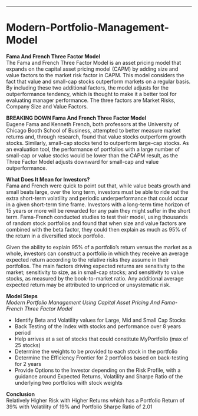 ***
# Modern-Portfolio-Management-Model
<p><b>Fama And French Three Factor Model</b><br>
The Fama and French Three Factor Model is an asset pricing model that expands on the capital asset pricing model (CAPM) by adding size and value factors to the market risk factor in CAPM. This model considers the fact that value and small-cap stocks outperform markets on a regular basis. By including these two additional factors, the model adjusts for the outperformance tendency, which is thought to make it a better tool for evaluating manager performance. The three factors are Market Risks, Company Size and Value Factors.

<b>BREAKING DOWN Fama And French Three Factor Model</b><br>
Eugene Fama and Kenneth French, both professors at the University of Chicago Booth School of Business, attempted to better measure market returns and, through research, found that value stocks outperform growth stocks. Similarly, small-cap stocks tend to outperform large-cap stocks. As an evaluation tool, the performance of portfolios with a large number of small-cap or value stocks would be lower than the CAPM result, as the Three Factor Model adjusts downward for small-cap and value outperformance.

<b>What Does It Mean for Investors?</b><br>
Fama and French were quick to point out that, while value beats growth and small beats large, over the long term, investors must be able to ride out the extra short-term volatility and periodic underperformance that could occur in a given short-term time frame. Investors with a long-term time horizon of 15 years or more will be rewarded for any pain they might suffer in the short term. Fama-French conducted studies to test their model, using thousands of random stock portfolios and found that when size and value factors are combined with the beta factor, they could then explain as much as 95% of the return in a diversified stock portfolio.

Given the ability to explain 95% of a portfolio’s return versus the market as a whole, investors can construct a portfolio in which they receive an average expected return according to the relative risks they assume in their portfolios. The main factors driving expected returns are sensitivity to the market; sensitivity to size, as in small-cap stocks; and sensitivity to value stocks, as measured by the book-to-market ratio. Any additional average expected return may be attributed to unpriced or unsystematic risk.</p>

<b> Model Steps</b><br>
<i>Modern Portfolio Management Using Capital Asset Pricing And Fama-French Three Factor Model</i>
<ul>
  <li>Identify Beta and Volatility values for Large, Mid and 
Small Cap Stocks</li>
<li>Back Testing of the Index with stocks and performance 
over 8 years period</li>
<li>Help arrives at a set of stocks that could constitute 
MyPortfolio (max of 25 stocks)</li>
<li>Determine the weights to be provided to each stock in the 
portfolio</li>
<li> Determine the Efficiency Frontier for 2 portfolios based 
on back-testing for 2 years</li>
<li>Provide Options to the Investor depending on the Risk 
Profile, with a guidance around Expected Returns, 
Volatility and Sharpe Ratio of the underlying two 
portfolios with stock weights</li>
</ul>
<b>Conclusion</b><br>
Relatively Higher Risk with Higher Returns which has a 
Portfolio Return of 39% with Volatility of 19% and 
Portfolio Sharpe Ratio of 2.01


